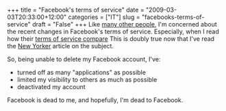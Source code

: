 +++
title = "Facebook's terms of service"
date = "2009-03-03T20:33:00+12:00"
categories = ["IT"]
slug = "facebooks-terms-of-service"
draft = "False"
+++
Like [many other
people](http://news.cnet.com/8301-13505_3-10164909--16.html), I'm
concerned about the recent changes in Facebook's terms of service.
Especially, when I read how their [terms of service
compare](http://amandafrench.net/2009/02/16/facebook-terms-of-service-compared/)
This is doubly true now that I've read the [New
Yorker](http://www.newyorker.com/) article on the subject.

So, being unable to delete my Facebook account, I've:

- turned off as many "applications" as possible
- limited my visibility to others as much as possible
- deactivated my account

Facebook is dead to me, and hopefully, I'm dead to Facebook.

